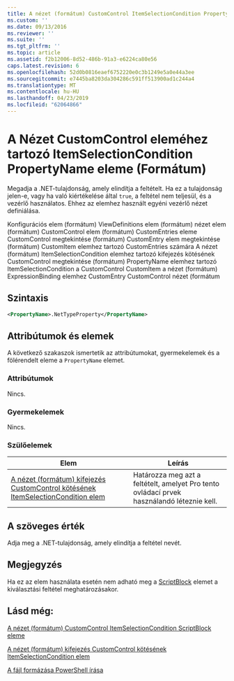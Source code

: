 ```yaml
---
title: A nézet (formátum) CustomControl ItemSelectionCondition PropertyName eleme |} A Microsoft Docs
ms.custom: ''
ms.date: 09/13/2016
ms.reviewer: ''
ms.suite: ''
ms.tgt_pltfrm: ''
ms.topic: article
ms.assetid: f2b12006-8d52-486b-91a3-e6224ca80e56
caps.latest.revision: 6
ms.openlocfilehash: 52d0b0816eaef6752220e0c3b1249e5a0e44a3ee
ms.sourcegitcommit: e7445ba8203da304286c591ff513900ad1c244a4
ms.translationtype: MT
ms.contentlocale: hu-HU
ms.lasthandoff: 04/23/2019
ms.locfileid: "62064866"
---
```

# <a name="propertyname-element-for-itemselectioncondition-for-customcontrol-for-view-format"></a>A Nézet CustomControl eleméhez tartozó ItemSelectionCondition PropertyName eleme (Formátum)

Megadja a .NET-tulajdonság, amely elindítja a feltételt. Ha ez a tulajdonság jelen-e, vagy ha való kiértékelése által `true`, a feltétel nem teljesül, és a vezérlő használatos. Ehhez az elemhez használt egyéni vezérlő nézet definiálása.

Konfigurációs elem (formátum) ViewDefinitions elem (formátum) nézet elem (formátum) CustomControl elem (formátum) CustomEntries eleme CustomControl megtekintése (formátum) CustomEntry elem megtekintése (formátum) CustomItem elemhez tartozó CustomEntries számára A nézet (formátum) ItemSelectionCondition elemhez tartozó kifejezés kötésének CustomControl megtekintése (formátum) PropertyName elemhez tartozó ItemSelectionCondition a CustomControl CustomItem a nézet (formátum) ExpressionBinding elemhez CustomEntry CustomControl nézet (formátum

## <a name="syntax"></a>Szintaxis

```xml
<PropertyName>.NetTypeProperty</PropertyName>
```

## <a name="attributes-and-elements"></a>Attribútumok és elemek

A következő szakaszok ismertetik az attribútumokat, gyermekelemek és a fölérendelt eleme a `PropertyName` elemet.

### <a name="attributes"></a>Attribútumok

Nincs.

### <a name="child-elements"></a>Gyermekelemek

Nincs.

### <a name="parent-elements"></a>Szülőelemek

|Elem|Leírás|
|-------------|-----------------|
|[A nézet (formátum) kifejezés CustomControl kötésének ItemSelectionCondition elem](./itemselectioncondition-element-for-expressionbinding-for-customcontrol-format.md)|Határozza meg azt a feltételt, amelyet Pro tento ovládací prvek használandó léteznie kell.|

## <a name="text-value"></a>A szöveges érték

Adja meg a .NET-tulajdonság, amely elindítja a feltétel nevét.

## <a name="remarks"></a>Megjegyzés

Ha ez az elem használata esetén nem adható meg a [ScriptBlock](./scriptblock-element-for-itemselectioncondition-for-customcontrol-for-view-format.md) elemet a kiválasztási feltétel meghatározásakor.

## <a name="see-also"></a>Lásd még:

[A nézet (formátum) CustomControl ItemSelectionCondition ScriptBlock eleme](./scriptblock-element-for-itemselectioncondition-for-customcontrol-for-view-format.md)

[A nézet (formátum) kifejezés CustomControl kötésének ItemSelectionCondition elem](./itemselectioncondition-element-for-expressionbinding-for-customcontrol-format.md)

[A fájl formázása PowerShell írása](./writing-a-powershell-formatting-file.md)

